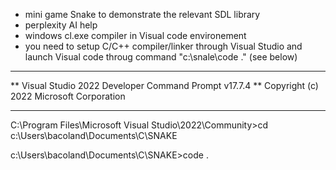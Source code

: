 * mini game Snake to demonstrate the relevant SDL library
* perplexity AI help
* windows cl.exe compiler in Visual code environement 
* you need to setup C/C++ compiler/linker through Visual Studio and launch Visual code throug command "c:\snale\code ." (see below)



**********************************************************************
** Visual Studio 2022 Developer Command Prompt v17.7.4
** Copyright (c) 2022 Microsoft Corporation
**********************************************************************

C:\Program Files\Microsoft Visual Studio\2022\Community>cd c:\Users\bacoland\Documents\C\SNAKE

c:\Users\bacoland\Documents\C\SNAKE>code .
